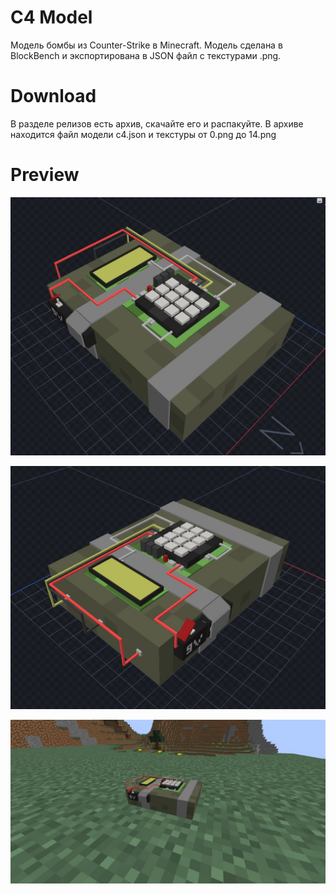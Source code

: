# C4 Model
Модель бомбы из Counter-Strike в Minecraft. Модель сделана в BlockBench и экспортирована в JSON файл с текстурами .png.

# Download
В разделе релизов есть архив, скачайте его и распакуйте. В архиве находится файл модели c4.json и текстуры от 0.png до 14.png

# Preview
![IMG](https://raw.githubusercontent.com/dmitriykotik/C4Minecraft/main/IMG_20240410_094241_961.jpg)

![IMG](https://raw.githubusercontent.com/dmitriykotik/C4Minecraft/main/IMG_20240410_094242_341.jpg)

![IMG](https://raw.githubusercontent.com/dmitriykotik/C4Minecraft/main/IMG_20240410_094248_267.jpg)
